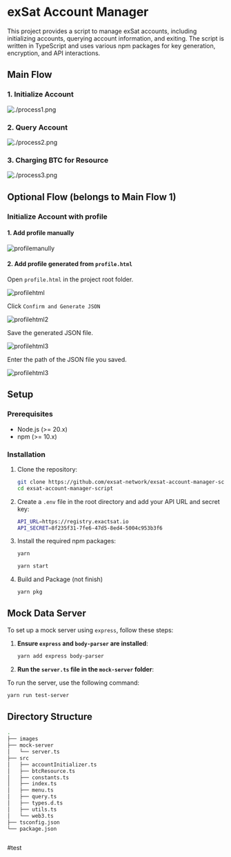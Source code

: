 # exSat Account Manager

This project provides a script to manage exSat accounts, including initializing accounts, querying account information, and exiting. The script is written in TypeScript and uses various npm packages for key generation, encryption, and API interactions.

## Main Flow
### 1. Initialize Account

![./process1.png](images/process1.png)

### 2. Query Account

![./process2.png](images/process2.png)

### 3. Charging BTC for Resource

![./process3.png](images/process3.png)

## Optional Flow (belongs to Main Flow 1)

### Initialize Account with profile

#### 1. Add profile manually

![profilemanully](images/profilemanully.png)

#### 2. Add profile generated from `profile.html`

Open `profile.html` in the project root folder.

![profilehtml](images/profilehtml.png)

Click `Confirm and Generate JSON `

![profilehtml2](images/profilehtml2.png)

Save the generated JSON file.

![profilehtml3](images/profilehtml3.png)

Enter the path of the JSON file you saved.

![profilehtml3](images/profilehtml4.png)
## Setup

### Prerequisites

- Node.js (>= 20.x)
- npm (>= 10.x)

### Installation

1. Clone the repository:
    ```sh
    git clone https://github.com/exsat-network/exsat-account-manager-script
    cd exsat-account-manager-script
    ```

2. Create a `.env` file in the root directory and add your API URL and secret key:
    ```sh
    API_URL=https://registry.exactsat.io
    API_SECRET=8f235f31-7fe6-47d5-8ed4-5004c953b3f6
    ```
3. Install the required npm packages:
    ```sh
    yarn 

    yarn start
    ```

4. Build and Package (not finish)
   ```sh
   yarn pkg
   ```

## Mock Data Server

To set up a mock server using `express`, follow these steps:

1. **Ensure `express` and `body-parser` are installed**:

    ```bash
    yarn add express body-parser
    ```

2. **Run the `server.ts` file in the `mock-server` folder**:

  To run the server, use the following command:
  ```sh
  yarn run test-server
  ```

## Directory Structure
```sh
.
├── images
├── mock-server
│   └── server.ts
├── src
│   ├── accountInitializer.ts
│   ├── btcResource.ts
│   ├── constants.ts
│   ├── index.ts
│   ├── menu.ts
│   ├── query.ts
│   ├── types.d.ts
│   ├── utils.ts
│   └── web3.ts
├── tsconfig.json
└── package.json



```
#test